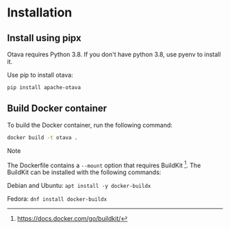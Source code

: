 <!--
 Licensed to the Apache Software Foundation (ASF) under one
 or more contributor license agreements.  See the NOTICE file
 distributed with this work for additional information
 regarding copyright ownership.  The ASF licenses this file
 to you under the Apache License, Version 2.0 (the
 "License"); you may not use this file except in compliance
 with the License.  You may obtain a copy of the License at

   http://www.apache.org/licenses/LICENSE-2.0

 Unless required by applicable law or agreed to in writing,
 software distributed under the License is distributed on an
 "AS IS" BASIS, WITHOUT WARRANTIES OR CONDITIONS OF ANY
 KIND, either express or implied.  See the License for the
 specific language governing permissions and limitations
 under the License.
 -->

# Installation

## Install using pipx

Otava requires Python 3.8.  If you don't have python 3.8, use pyenv to install it.

Use pip to install otava:

```
pip install apache-otava
```

## Build Docker container

To build the Docker container, run the following command:

```bash
docker build -t otava .
```

> [!NOTE]
> The Dockerfile contains a `--mount` option that requires BuildKit [^1].
> The BuildKit can be installed with the following commands:
>
> Debian and Ubuntu: `apt install -y docker-buildx`
>
> Fedora: `dnf install docker-buildx`
>
> [^1]: https://docs.docker.com/go/buildkit/
